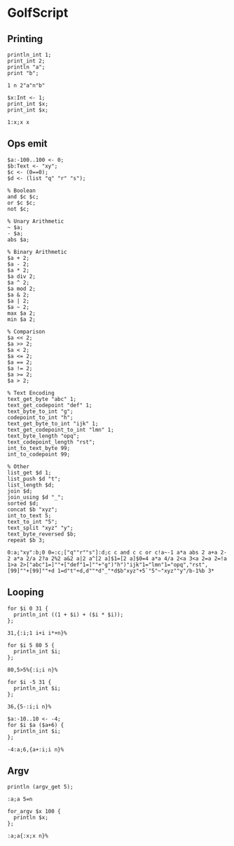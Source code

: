 # GolfScript

## Printing

```polygolf
println_int 1;
print_int 2;
println "a";
print "b";
```

```golfscript nogolf
1 n 2"a"n"b"
```

```polygolf
$x:Int <- 1;
print_int $x;
print_int $x;
```

```golfscript nogolf
1:x;x x
```

## Ops emit

```polygolf
$a:-100..100 <- 0;
$b:Text <- "xy";
$c <- (0==0);
$d <- (list "q" "r" "s");

% Boolean
and $c $c;
or $c $c;
not $c;

% Unary Arithmetic
~ $a;
- $a;
abs $a;

% Binary Arithmetic
$a + 2;
$a - 2;
$a * 2;
$a div 2;
$a ^ 2;
$a mod 2;
$a & 2;
$a | 2;
$a ~ 2;
max $a 2;
min $a 2;

% Comparison
$a << 2;
$a >> 2;
$a < 2;
$a <= 2;
$a == 2;
$a != 2;
$a >= 2;
$a > 2;

% Text Encoding
text_get_byte "abc" 1;
text_get_codepoint "def" 1;
text_byte_to_int "g";
codepoint_to_int "h";
text_get_byte_to_int "ijk" 1;
text_get_codepoint_to_int "lmn" 1;
text_byte_length "opq";
text_codepoint_length "rst";
int_to_text_byte 99;
int_to_codepoint 99;

% Other
list_get $d 1;
list_push $d "t";
list_length $d;
join $d;
join_using $d "_";
sorted $d;
concat $b "xyz";
int_to_text 5;
text_to_int "5";
text_split "xyz" "y";
text_byte_reversed $b;
repeat $b 3;

```

```golfscript nogolf
0:a;"xy":b;0 0=:c;["q""r""s"]:d;c c and c c or c!a~-1 a*a abs 2 a+a 2- 2 a*a 2/a 2?a 2%2 a&2 a|2 a^[2 a]$1=[2 a]$0=4 a*a 4/a 2<a 3<a 2=a 2=!a 1>a 2>["abc"1=]""+["def"1=]""+"g")"h")"ijk"1="lmn"1="opq","rst",[99]""+[99]""+d 1=d"t"+d,d""*d"_"*d$b"xyz"+5`"5"~"xyz""y"/b-1%b 3*
```

## Looping

```polygolf
for $i 0 31 {
  println_int ((1 + $i) + ($i * $i));
};
```

```golfscript bytes
31,{:i;1 i+i i*+n}%
```

```polygolf
for $i 5 80 5 {
  println_int $i;
};
```

```golfscript nogolf
80,5>5%{:i;i n}%
```

```polygolf
for $i -5 31 {
  println_int $i;
};
```

```golfscript nogolf
36,{5-:i;i n}%
```

```polygolf
$a:-10..10 <- -4;
for $i $a ($a+6) {
  println_int $i;
};
```

```golfscript nogolf
-4:a;6,{a+:i;i n}%
```

## Argv

```polygolf
println (argv_get 5);
```

```golfscript nogolf
:a;a 5=n
```

```polygolf
for_argv $x 100 {
  println $x;
};
```

```golfscript nogolf
:a;a{:x;x n}%
```
